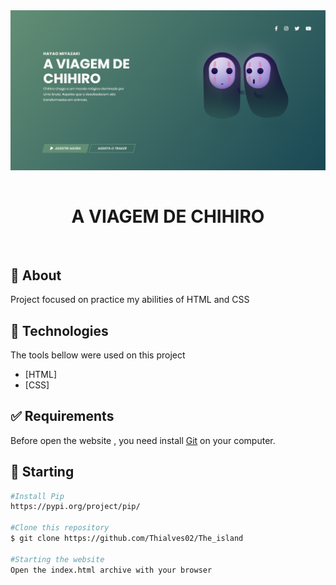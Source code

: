 <div align="center" id="top"> 
  <img align="center"  src="./static/img/img_github.png" alt="The_Island" />
&#xa0;
</div>

<h1 align="center">A VIAGEM DE CHIHIRO</h1>

<br>

## :dart: About ##

Project focused on practice my abilities of HTML and CSS 

## :rocket: Technologies ##

The tools bellow were used on this project

- [HTML]
- [CSS]

## :white_check_mark: Requirements ##

Before open the website , you need install [Git](https://git-scm.com) on your computer.

## :checkered_flag: Starting ##

```bash
#Install Pip
https://pypi.org/project/pip/

#Clone this repository
$ git clone https://github.com/Thialves02/The_island

#Starting the website
Open the index.html archive with your browser
